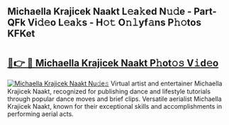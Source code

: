 ## Michaella Krajicek Naakt L𝚎a𝚔ed N𝚞𝚍e - Part-QFk Vi𝚍𝚎o L𝚎a𝚔s - H𝚘𝚝 O𝚗𝚕yf𝚊ns P𝚑𝚘tos KFKet

# <h2><a href="http://kf6cc1.oniu.top/?m=Michaella+Krajicek+Naakt">🔗👉 🔴 Michaella Krajicek Naakt P𝚑ot𝚘𝚜 V𝚒d𝚎o</a></h2>

[![Michaella Krajicek Naakt Nu𝚍e𝚜](https://i.imgur.com/0qMVB7G.gif)](http://kf6cc1.oniu.top/?m=Michaella+Krajicek+Naakt)
Virtual artist and entertainer Michaella Krajicek Naakt, recognized for publishing dance and lifestyle tutorials through popular dance moves and brief clips. Versatile aerialist Michaella Krajicek Naakt, known for their exceptional skills and accomplishments in performing aerial acts.  
